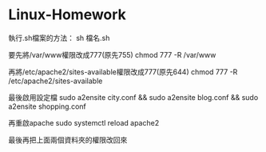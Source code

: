 # Linux-Homework

執行.sh檔案的方法：
sh 檔名.sh

要先將/var/www權限改成777(原先755)
chmod 777 -R /var/www

再將/etc/apache2/sites-available權限改成777(原先644)
chmod 777 -R /etc/apache2/sites-available

最後啟用設定檔
sudo a2ensite city.conf && sudo a2ensite blog.conf && sudo a2ensite shopping.conf

再重啟apache
sudo systemctl reload apache2

最後再把上面兩個資料夾的權限改回來

